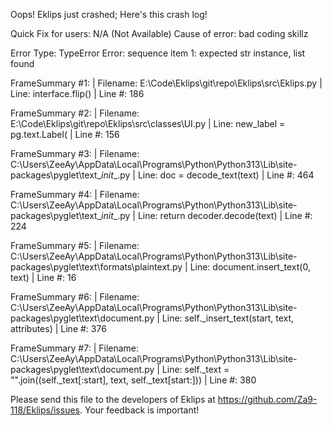 Oops! Eklips just crashed;
Here's this crash log!

Quick Fix for users: N/A (Not Available)
Cause of error: bad coding skillz

Error Type: TypeError
Error: sequence item 1: expected str instance, list found

FrameSummary #1:
  | Filename: E:\Code\Eklips\git\repo\Eklips\src\Eklips.py
  | Line: interface.flip()
  | Line #: 186

FrameSummary #2:
  | Filename: E:\Code\Eklips\git\repo\Eklips\src\classes\UI.py
  | Line: new_label = pg.text.Label(
  | Line #: 156

FrameSummary #3:
  | Filename: C:\Users\ZeeAy\AppData\Local\Programs\Python\Python313\Lib\site-packages\pyglet\text\__init__.py
  | Line: doc = decode_text(text)
  | Line #: 464

FrameSummary #4:
  | Filename: C:\Users\ZeeAy\AppData\Local\Programs\Python\Python313\Lib\site-packages\pyglet\text\__init__.py
  | Line: return decoder.decode(text)
  | Line #: 224

FrameSummary #5:
  | Filename: C:\Users\ZeeAy\AppData\Local\Programs\Python\Python313\Lib\site-packages\pyglet\text\formats\plaintext.py
  | Line: document.insert_text(0, text)
  | Line #: 16

FrameSummary #6:
  | Filename: C:\Users\ZeeAy\AppData\Local\Programs\Python\Python313\Lib\site-packages\pyglet\text\document.py
  | Line: self._insert_text(start, text, attributes)
  | Line #: 376

FrameSummary #7:
  | Filename: C:\Users\ZeeAy\AppData\Local\Programs\Python\Python313\Lib\site-packages\pyglet\text\document.py
  | Line: self._text = "".join((self._text[:start], text, self._text[start:]))
  | Line #: 380


Please send this file to the developers of Eklips at https://github.com/Za9-118/Eklips/issues. 
Your feedback is important!